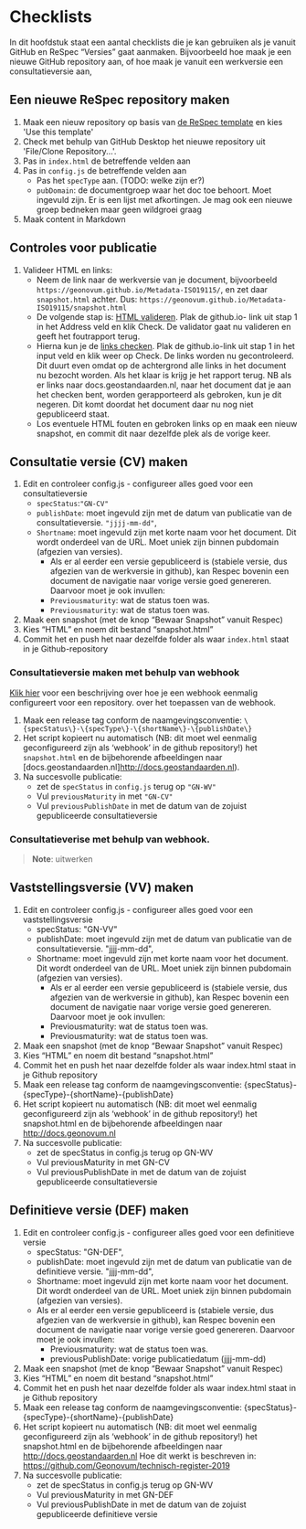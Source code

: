 # Checklists

In dit hoofdstuk staat een aantal checklists die je kan gebruiken als je vanuit GitHub en ReSpec “Versies” gaat aanmaken. Bijvoorbeeld hoe maak je een nieuwe GitHub repository aan, of hoe maak je vanuit een werkversie een consultatieversie aan,

## Een nieuwe ReSpec repository maken

1. Maak een nieuw repository op basis van [de ReSpec template](https://github.com/Geonovum/NL-ReSpec-GN-template) en kies 'Use this template'
2. Check met behulp van GitHub Desktop het nieuwe repository uit 'File/Clone Repository...'.
3. Pas in `index.html` de betreffende velden aan
4. Pas in `config.js` de betreffende velden aan
    - Pas het `specType` aan. (TODO: welke zijn er?)
    - `pubDomain`: de documentgroep waar het doc toe behoort. Moet ingevuld zijn. Er is een lijst met afkortingen. Je mag ook een nieuwe groep bedneken maar geen wildgroei graag
5. Maak content in Markdown

## Controles voor publicatie

1. Valideer HTML en links:
    -  Neem de link naar de werkversie van je document, bijvoorbeeld `https://geonovum.github.io/Metadata-ISO19115/`, en zet daar `snapshot.html` achter. Dus: `https://geonovum.github.io/Metadata-ISO19115/snapshot.html`
    -  De volgende stap is: [HTML valideren](https://validator.w3.org). Plak de github.io- link uit stap 1 in het Address veld en klik Check. De validator gaat nu valideren en geeft het foutrapport terug.
    -  Hierna kun je de [links checken](https://validator.w3.org/checklink). Plak de github.io-link uit stap 1 in het input veld en klik weer op Check. De links worden nu gecontroleerd. Dit duurt even omdat op de achtergrond alle links in het document nu bezocht worden. Als het klaar is krijg je het rapport terug. NB als er links naar docs.geostandaarden.nl, naar het document dat je aan het checken bent, worden gerapporteerd als gebroken, kun je dit negeren. Dit komt doordat het document daar nu nog niet gepubliceerd staat.
    - Los eventuele HTML fouten en gebroken links op en maak een nieuw snapshot, en commit dit naar dezelfde plek als de vorige keer.


## Consultatie versie (CV) maken

1. Edit en controleer config.js - configureer alles goed voor een consultatieversie
    - `specStatus`:`"GN-CV"`
    - `publishDate`: moet ingevuld zijn met de datum van publicatie van de consultatieversie. `"jjjj-mm-dd"`,
    - `Shortname`: moet ingevuld zijn met korte naam voor het document. Dit wordt onderdeel van de URL. Moet uniek zijn binnen pubdomain (afgezien van versies).
        -  Als er al eerder een versie gepubliceerd is (stabiele versie, dus afgezien van de werkversie in github), kan Respec bovenin een document de navigatie naar vorige versie goed genereren. Daarvoor moet je ook invullen:
        - `Previousmaturity`: wat de status toen was.
        - `Previousmaturity`: wat de status toen was.
1. Maak een snapshot (met de knop “Bewaar Snapshot” vanuit Respec)
1. Kies “HTML” en noem dit bestand “snapshot.html”
1. Commit het en push het naar dezelfde folder als waar `index.html` staat in je Github-repository

### Consultatieversie maken met behulp van webhook

[Klik hier](/Publiceren/) voor een beschrijving over hoe je een webhook eenmalig configureert voor een repository. over het toepassen van de webhook.

1.  Maak een release tag conform de naamgevingsconventie: `\{specStatus\}-\{specType\}-\{shortName\}-\{publishDate\}`
1. Het script kopieert nu automatisch (NB: dit moet wel eenmalig geconfigureerd zijn als ‘webhook’ in de github repository!) het `snapshot.html` en de bijbehorende afbeeldingen naar [docs.geostandaarden.nl]http://docs.geostandaarden.nl).
1. Na succesvolle publicatie: 	
    - zet de `specStatus` in `config.js` terug op `"GN-WV"`
    - Vul `previousMaturity` in met `"GN-CV"`
    - Vul `previousPublishDate` in met de datum van de zojuist gepubliceerde consultatieversie


### Consultatieverise met behulp van webhook.

> **Note**: uitwerken

## Vaststellingsversie (VV) maken

1. Edit en controleer config.js - configureer alles goed voor een vaststellingsversie
    - specStatus: "GN-VV"
    - publishDate: moet ingevuld zijn met de datum van publicatie van de consultatieversie. "jjjj-mm-dd",
    - Shortname: moet ingevuld zijn met korte naam voor het document. Dit wordt onderdeel van de URL. Moet uniek zijn binnen pubdomain (afgezien van versies).
        -  Als er al eerder een versie gepubliceerd is (stabiele versie, dus afgezien van de werkversie in github), kan Respec bovenin een document de navigatie naar vorige versie goed genereren. Daarvoor moet je ook invullen:
        - Previousmaturity: wat de status toen was.
        - Previousmaturity: wat de status toen was.
2. Maak een snapshot (met de knop “Bewaar Snapshot” vanuit Respec)
3. Kies “HTML” en noem dit bestand “snapshot.html”
4. Commit het en push het naar dezelfde folder als waar index.html staat in je Github repository
5.  Maak een release tag conform de naamgevingsconventie: \{specStatus\}-\{specType\}-\{shortName\}-\{publishDate\}
6. Het script kopieert nu automatisch (NB: dit moet wel eenmalig geconfigureerd zijn als ‘webhook’ in de github repository!) het snapshot.html en de bijbehorende afbeeldingen naar http://docs.geonovum.nl
7. Na succesvolle publicatie: 	
    - zet de specStatus in config.js terug op GN-WV
    - Vul previousMaturity in met GN-CV
    - Vul previousPublishDate in met de datum van de zojuist gepubliceerde consultatieversie


## Definitieve versie (DEF) maken

1. Edit en controleer config.js - configureer alles goed voor een definitieve versie
    - specStatus: "GN-DEF",
    - publishDate: moet ingevuld zijn met de datum van publicatie van de definitieve versie. "jjjj-mm-dd",
    - Shortname: moet ingevuld zijn met korte naam voor het document. Dit wordt onderdeel van de URL. Moet uniek zijn binnen pubdomain (afgezien van versies).
    - Als er al eerder een versie gepubliceerd is (stabiele versie, dus afgezien van de werkversie in github), kan Respec bovenin een document de navigatie naar vorige versie goed genereren. Daarvoor moet je ook invullen:
        - Previousmaturity: wat de status toen was.
        - previousPublishDate: vorige publicatiedatum (jjjj-mm-dd)
2. Maak een snapshot (met de knop “Bewaar Snapshot” vanuit Respec)
3. Kies “HTML” en noem dit bestand “snapshot.html”
4. Commit het en push het naar dezelfde folder als waar index.html staat in je Github repository
6. Maak een release tag conform de naamgevingsconventie: {specStatus}-{specType}-{shortName}-{publishDate}
7. Het script kopieert nu automatisch (NB: dit moet wel eenmalig geconfigureerd zijn als ‘webhook’ in de github repository!) het snapshot.html en de bijbehorende afbeeldingen naar http://docs.geostandaarden.nl Hoe dit werkt is beschreven in: https://github.com/Geonovum/technisch-register-2019
8. Na succesvolle publicatie:
    - zet de specStatus in config.js terug op GN-WV
    - Vul previousMaturity in met GN-DEF
    - Vul previousPublishDate in met de datum van de zojuist gepubliceerde definitieve versie